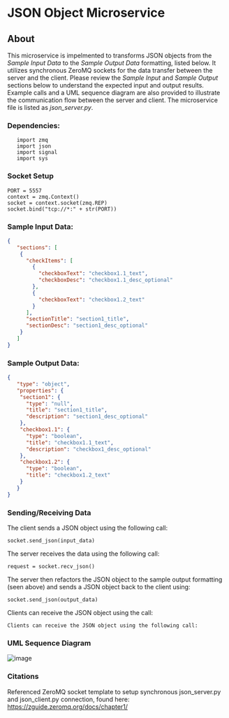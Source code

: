 # JSON Object Microservice

## About
This microservice is impelmented to transforms JSON objects from the _Sample Input Data_ to the _Sample Output Data_ formatting, listed below.
It utilizes synchronous ZeroMQ sockets for the data transfer between the server and the client. Please review the _Sample Input_ and  _Sample Output_ sections below to understand the expected input and output results. Example calls and a UML sequence diagram are also provided to illustrate the communication flow between the server and client. The microservice file is listed as _json_server.py_.

### Dependencies:
```
   import zmq
   import json
   import signal
   import sys
```
### Socket Setup 

    PORT = 5557
    context = zmq.Context()
    socket = context.socket(zmq.REP)
    socket.bind("tcp://*:" + str(PORT))

### Sample Input Data:

```json
{
   "sections": [
    {
      "checkItems": [
        {
          "checkboxText": "checkbox1.1_text",
          "checkboxDesc": "checkbox1.1_desc_optional"
        },
        {
          "checkboxText": "checkbox1.2_text"
        }
      ],
      "sectionTitle": "section1_title",
      "sectionDesc": "section1_desc_optional"
    }
   ]
}
```

### Sample Output Data:

```json
{
   "type": "object",
   "properties": {
    "section1": {
      "type": "null",
      "title": "section1_title",
      "description": "section1_desc_optional"
    },
    "checkbox1.1": {
      "type": "boolean",
      "title": "checkbox1.1_text",
      "description": "checkbox1_desc_optional"
    },
    "checkbox1.2": {
      "type": "boolean",
      "title": "checkbox1.2_text"
    }
   }
}
```

### Sending/Receiving Data
The client sends a JSON object using the following call:

    socket.send_json(input_data)
    
The server receives the data using the following call:

    request = socket.recv_json()
The server then refactors the JSON object to the sample output formatting (seen above) and sends a JSON object back to the client using:

    socket.send_json(output_data)
    
Clients can receive the JSON object using the call:

    Clients can receive the JSON object using the following call:

    
### UML Sequence Diagram
 ![image](https://user-images.githubusercontent.com/67238817/236879142-eff1467e-1a6b-4973-b374-b0c5f4f7bb29.png)
 
### Citations
Referenced ZeroMQ socket template to setup synchronous json_server.py and json_client.py connection, found here: https://zguide.zeromq.org/docs/chapter1/



